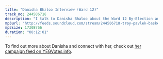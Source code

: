 ```yaml
---
title: "Danisha Bhaloo Interview (Ward 12)"
track_no: 244506718
description: "I talk to Danisha Bhaloo about the Ward 12 By-Election and her policies"
mp3url: "http://feeds.soundcloud.com/stream/244506718-troy-pavlek-basket-of-yegs-danisha-bhaloo-ward-12-interview.mp3"
mp3size: 17308766
duration: "00:12:01"
---
```


To find out more about Danisha and connect with her, check out [her campaign feed on YEGVotes.info](https://yegvotes.info/candidate/danishabhaloo).
